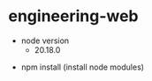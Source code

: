 # engineering-web

<!-- pre requirements -->

- node version
    - 20.18.0

<!-- Project init -->

- npm install (install node modules)